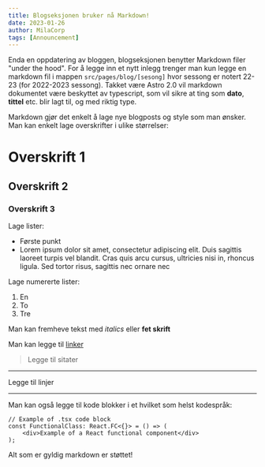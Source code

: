 ```yaml
---
title: Blogseksjonen bruker nå Markdown!
date: 2023-01-26
author: MilaCorp
tags: [Announcement]
---
```


Enda en oppdatering av bloggen, blogseksjonen benytter Markdown filer "under the hood".
For å legge inn et nytt inlegg trenger man kun legge en markdown fil i mappen
`src/pages/blog/[sesong]` hvor sessong er notert 22-23 (for 2022-2023 sessong).
Takket være Astro 2.0 vil markdown dokumentet være beskyttet av typescript,
som vil sikre at ting som **dato**, **tittel** etc. blir lagt til, og med riktig
type.

Markdown gjør det enkelt å lage nye blogposts og style som man ønsker. Man
kan enkelt lage overskrifter i ulike størrelser:

# Overskrift 1

## Overskrift 2

### Overskrift 3

Lage lister:

-   Første punkt
-   Lorem ipsum dolor sit amet, consectetur adipiscing elit. Duis sagittis
    laoreet turpis vel blandit. Cras quis arcu cursus, ultricies nisi in,
    rhoncus ligula. Sed tortor risus, sagittis nec ornare nec

Lage numererte lister:

1. En
2. To
3. Tre

Man kan fremheve tekst med _italics_ eller **fet skrift**

Man kan legge til [linker](https://milabowl.com)

> Legge til sitater

---

Legge til linjer

---

Man kan også legge til kode blokker i et hvilket som helst kodespråk:

```tsx
// Example of .tsx code block
const FunctionalClass: React.FC<{}> = () => (
    <div>Example of a React functional component</div>
);
```

Alt som er gyldig markdown er støttet!
